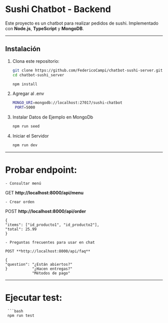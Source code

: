 # Sushi Chatbot - Backend

Este proyecto es un chatbot para realizar pedidos de sushi. Implementado con **Node.js**, **TypeScript** y **MongoDB**.

---

## Instalación

1. Clona este repositorio:
   ```bash
   git clone https://github.com/FedericoCampi/chatbot-sushi-server.git
   cd chatbot-sushi_server

   npm install

2. Agregar al .env

   ```bash
   MONGO_URI=mongodb://localhost:27017/sushi-chatbot
    PORT=5000       

3. Instalar Datos de Ejemplo en MongoDb

     ```bash
     npm run seed

4. Iniciar el Servidor

     ```bash
     npm run dev

---

# Probar endpoint:

    - Consultar menú
   GET **http://localhost:8000/api/menu**

    - Crear orden
   POST **http://localhost:8000/api/order**

    {
    "items": ["id_producto1", "id_producto2"],
    "total": 25.99
    }

    - Preguntas frecuentes para usar en chat

    POST **http://localhost:8000/api/faq**

    {
    "question": "¿Están abiertos?" 
    }           "¿Hacen entregas?" 
                "Métodos de pago" 

---

# Ejecutar test:

     ```bash
     npm run test